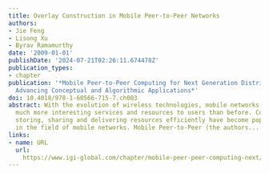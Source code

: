 ```yaml
---
title: Overlay Construction in Mobile Peer-to-Peer Networks
authors:
- Jie Feng
- Lisong Xu
- Byrav Ramamurthy
date: '2009-01-01'
publishDate: '2024-07-21T02:26:11.674478Z'
publication_types:
- chapter
publication: '*Mobile Peer-to-Peer Computing for Next Generation Distributed Environments:
  Advancing Conceptual and Algorithmic Applications*'
doi: 10.4018/978-1-60566-715-7.ch003
abstract: With the evolution of wireless technologies, mobile networks can provide
  much more interesting services and resources to users than before. Consequently
  storing, sharing and delivering resources efficiently have become popular topics
  in the field of mobile networks. Mobile Peer-to-Peer (the authors...
links:
- name: URL
  url: 
    https://www.igi-global.com/chapter/mobile-peer-peer-computing-next/www.igi-global.com/chapter/mobile-peer-peer-computing-next/26793
---
```

